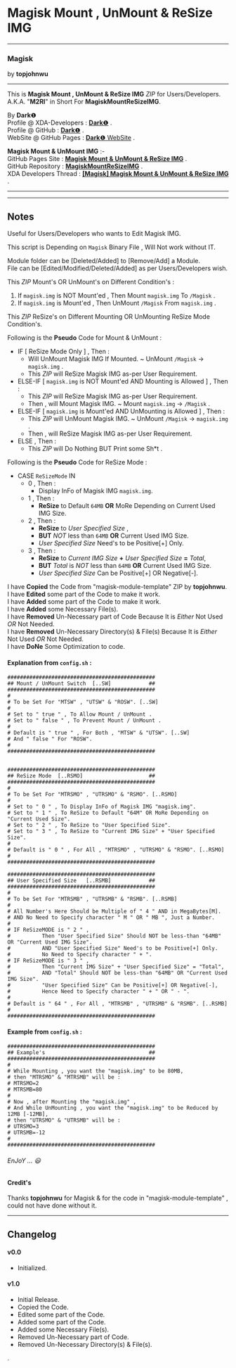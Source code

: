 # Magisk Mount , UnMount & ReSize IMG #  

----------

### Magisk ###  
by **topjohnwu**  

----------

This is **Magisk Mount , UnMount & ReSize IMG** *ZIP* for Users/Developers.  
A.K.A. "**M2RI**" in Short For **MagiskMountReSizeIMG**.  
  
By **Dark**❶  
Profile @ XDA-Developers : [**Dark**❶](http://forum.xda-developers.com/member.php?u=7292542 "XDA Profile") .  
Profile @ GitHub : [**Dark**❶](https://github.com/dark-1 "GitHub Profile") .   
WebSite @ GitHub Pages : [**Dark**❶ WebSite](https://dark-1.github.io "GitHub WebSite") .   
  
**Magisk Mount & UnMount IMG** :-  
GitHub Pages Site : [**Magisk Mount & UnMount & ReSize IMG**](https://dark-1.github.io/ "GitHub Pages") .  
GitHub Repository : [**MagiskMountReSizeIMG**](https://github.com/dark-1/ "GitHub") .  
XDA Developers Thread : [**[Magisk] Magisk Mount & UnMount & ReSize IMG**](https://forum.xda-developers.com/apps/magisk/ "XDA Developers") .  
  

----------

----------

## Notes ##  
  
Useful for Users/Developers who wants to Edit Magisk IMG.  
   
This script is Depending on `Magisk` Binary File , Will Not work without IT.   
  
Module folder can be [Deleted/Added] to [Remove/Add] a Module.  
File can be [Edited/Modified/Deleted/Added] as per Users/Developers wish.  
  
This *ZIP* Mount's OR UnMount's on Different Condition's :  
1. If `magisk.img` is NOT Mount'ed , Then Mount `magisk.img` To `/Magisk` .  
2. If `magisk.img` is Mount'ed , Then UnMount `/Magisk` From `magisk.img` .  
   
This *ZIP* ReSize's on Different Mounting OR UnMounting ReSize Mode Condition's.  
   
   
Following is the **Pseudo** Code for Mount & UnMount :  
  
- IF [ ReSize Mode Only ] , Then :  
    - Will UnMount Magisk IMG If Mounted. ~ UnMount `/Magisk` -> `magisk.img` .  
    - This *ZIP* will ReSize Magisk IMG as-per User Requirement.  
- ELSE-IF [ `magisk.img` is NOT Mount'ed AND Mounting is Allowed ] , Then :  
    - This *ZIP* will ReSize Magisk IMG as-per User Requirement.  
    - Then , will Mount Magisk IMG. ~ Mount `magisk.img` -> `/Magisk` .  
- ELSE-IF [ `magisk.img` is Mount'ed AND UnMounting is Allowed ] , Then :  
    - This *ZIP* will UnMount Magisk IMG. ~ UnMount `/Magisk` -> `magisk.img` .  
    - Then , will ReSize Magisk IMG as-per User Requirement.  
- ELSE , Then :  
    - This *ZIP* will Do Nothing BUT Print some Sh*t .  
   
   
Following is the **Pseudo** Code for ReSize Mode :  
   
- CASE `ReSizeMode` IN  
    - 0 , Then :   
        - Display InFo of Magisk IMG `magisk.img`.   
    - 1 , Then :   
        - **ReSize** to Default `64MB` **OR** MoRe Depending on Current Used IMG Size.   
    - 2 , Then :   
        - **ReSize** to *User Specified Size* ,   
        - **BUT** *NOT* less than `64MB` **OR** Current Used IMG Size.   
        - *User Specified Size* Need's to be Positive[+] Only.   
    - 3 , Then :   
        - **ReSize** to *Current IMG Size* **+** *User Specified Size* **=** *Total*,   
        - **BUT** *Total* is *NOT* less than `64MB` **OR** Current Used IMG Size.   
        - *User Specified Size* Can be Positive[+] OR Negative[-].   
   
   
   
I have **Copied** the Code from "magisk-module-template" ZIP by **topjohnwu**.    
I have **Edited** some part of the Code to make it work.  
I have **Added** some part of the Code to make it work.  
I have **Added** some Necessary File(s).  
I have **Removed** Un-Necessary part of Code Because It is *Either* Not Used *OR* Not Needed.  
I have **Removed** Un-Necessary Directory(s) & File(s) Because It is *Either* Not Used *OR* Not Needed.  
I have **DoNe** Some Optimization to code.  
  
  
#### Explanation from `config.sh` : ####   
```   
###############################################
## Mount / UnMount Switch  [..SW]            ##
###############################################
# 
# To be Set For "MTSW" , "UTSW" & "ROSW". [..SW]
# 
# Set to " true " , To Allow Mount / UnMount .
# Set to " false " , To Prevent Mount / UnMount .
# 
# Default is " true " , For Both , "MTSW" & "UTSW". [..SW]
# And " false " For "ROSW".
# 
###############################################


###############################################
## ReSize Mode  [..RSMO]                     ##
###############################################
# 
# To be Set For "MTRSMO" , "UTRSMO" & "RSMO". [..RSMO]
# 
# Set to " 0 " , To Display InFo of Magisk IMG "magisk.img".
# Set to " 1 " , To ReSize to Default "64M" OR MoRe Depending on "Current Used Size".
# Set to " 2 " , To ReSize to "User Specified Size".
# Set to " 3 " , To ReSize to "Current IMG Size" + "User Specified Size".
# 
# Default is " 0 " , For All , "MTRSMO" , "UTRSMO" & "RSMO". [..RSMO]
# 
###############################################

###############################################
## User Specified Size   [..RSMB]            ##
###############################################
# 
# To be Set For "MTRSMB" , "UTRSMB" & "RSMB". [..RSMB]
# 
# All Number's Here Should be Multiple of " 4 " AND in MegaBytes[M].
# AND No Need to Specify character " M " OR " MB ", Just a Number.
# 
# IF ReSizeMODE is " 2 " ,
#          Then "User Specified Size" Should NOT be less-than "64MB" OR "Current Used IMG Size".
#          AND "User Specified Size" Need's to be Positive[+] Only.
#          No Need to Specify character " + ".
# IF ReSizeMODE is " 3 " ,
#          Then "Current IMG Size" + "User Specified Size" = "Total",
#          AND "Total" Should NOT be less-than "64MB" OR "Current Used IMG Size".
#          "User Specified Size" Can be Positive[+] OR Negative[-],
#          Hence Need to Specify character " + " OR " - ".
# 
# Default is " 64 " , For All , "MTRSMB" , "UTRSMB" & "RSMB". [..RSMB]
# 
###############################################
```   
#### Example from `config.sh` : ####   
```   
###############################################
## Example's                                 ##
###############################################
# 
# While Mounting , you want the "magisk.img" to be 80MB,
# then "MTRSMO" & "MTRSMB" will be :
# MTRSMO=2
# MTRSMB=80
# 
# Now , after Mounting the "magisk.img" ,
# And While UnMounting , you want the "magisk.img" to be Reduced by 12MB [-12MB],
# then "UTRSMO" & "UTRSMB" will be :
# UTRSMO=3
# UTRSMB=-12
# 
###############################################
```  
  
###### EnJoY ...  :smiley: ######   
  
#### Credit's ####
  
Thanks **topjohnwu** for Magisk & for the code in "magisk-module-template" , could not have done without it.  

----------

## Changelog ##  
    
#### v0.0 ####  
- Initialized.  
  
#### v1.0 ####  
- Initial Release.  
- Copied the Code.  
- Edited some part of the Code.  
- Added some part of the Code.  
- Added some Necessary File(s).  
- Removed Un-Necessary part of Code.  
- Removed Un-Necessary Directory(s) & File(s).  
   
.
